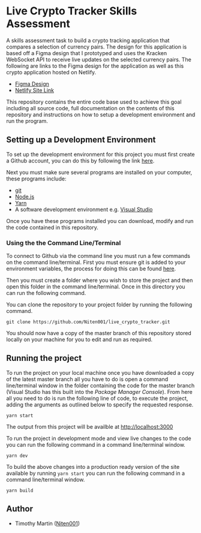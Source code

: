 # Live Crypto Tracker Skills Assessment 

A skills assessment task to build a crypto tracking application that compares a selection of currency pairs. The design for this application is based off a Figma design that I prototyped and uses the Kracken WebSocket API to receive live updates on the selected currency pairs. The following are links to the Figma design for the application as well as this crypto application hosted on Netlify. 

- [Figma Design](https://www.figma.com/file/5jXHDs9TMCPRMoemmEg8CJ/Live-Crypto-Ticker---Tim-Martin?node-id=0%3A1&t=BCdqB2jqYhLrkt02-1)
- [Netlify Site Link](https://charming-heliotrope-ecc547.netlify.app/)

This repository contains the entire code base used to achieve this goal including all source code, full documentation on the contents of this repository and instructions on how to setup a development environment and run the program.

## Setting up a Development Environment

To set up the development environment for this project you must first create a Github account, you can do this by following the link [here](https://github.com/signup).

Next you must make sure several programs are installed on your computer, these programs include:
- [git](https://git-scm.com/downloads)
- [Node.js](https://nodejs.org/)
- [Yarn](https://yarnpkg.com/)
- A software development environment e.g. [Visual Studio](https://visualstudio.microsoft.com/thank-you-downloading-visual-studio/?sku=Community&rel=16)

Once you have these programs installed you can download, modify and run the code contained in this repository.

### Using the the Command Line/Terminal

To connect to Github via the command line you must run a few commands on the command line/terminal. First you must ensure git is added to your environment variables, the process for doing this can be found [here](https://docs.alfresco.com/4.2/tasks/fot-addpath.html).

Then you must create a folder where you wish to store the project and then open this folder in the command line/terminal. Once in this directory you can run the following command.

You can clone the repository to your project folder by running the following command.
```
git clone https://github.com/Niten001/live_crypto_tracker.git
```
You should now have a copy of the master branch of this repository stored locally on your machine for you to edit and run as required.

## Running the project

To run the project on your local machine once you have downloaded a copy of the latest master branch all you have to do is open a command line/terminal window in the folder containing the code for the master branch (Visual Studio has this built into the *Package Manager Console*). From here all you need to do is run the following line of code, to execute the project, adding the arguments as outlined below to specify the requested response.
```
yarn start
```
The output from this project will be availble at [http://localhost:3000](http://localhost:3000)

To run the project in development mode and view live changes to the code you can run the following command in a command line/terminal window.
```
yarn dev
```
To build the above changes into a production ready version of the site available by running `yarn start` you can run the following command in a command line/terminal window.
```
yarn build
```

## Author
- Timothy Martin \([Niten001](https://github.com/Niten001)\)
